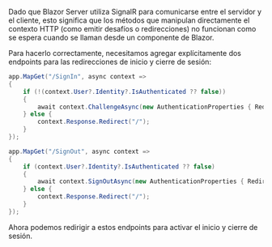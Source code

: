 Dado que Blazor Server utiliza SignalR para comunicarse entre el servidor y el cliente, esto significa que los métodos que manipulan directamente el contexto HTTP (como emitir desafíos o redirecciones) no funcionan como se espera cuando se llaman desde un componente de Blazor.

Para hacerlo correctamente, necesitamos agregar explícitamente dos endpoints para las redirecciones de inicio y cierre de sesión:

```csharp title="Program.cs"
app.MapGet("/SignIn", async context =>
{
    if (!(context.User?.Identity?.IsAuthenticated ?? false))
    {
        await context.ChallengeAsync(new AuthenticationProperties { RedirectUri = "/" });
    } else {
        context.Response.Redirect("/");
    }
});

app.MapGet("/SignOut", async context =>
{
    if (context.User?.Identity?.IsAuthenticated ?? false)
    {
        await context.SignOutAsync(new AuthenticationProperties { RedirectUri = "/" });
    } else {
        context.Response.Redirect("/");
    }
});
```

Ahora podemos redirigir a estos endpoints para activar el inicio y cierre de sesión.
